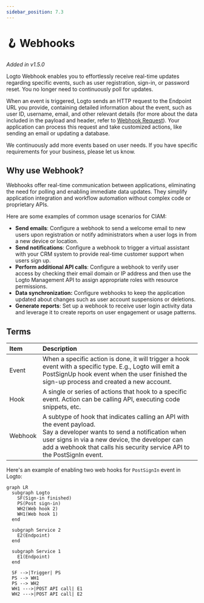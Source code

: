```yaml
---
sidebar_position: 7.3
---
```


# 🪝 Webhooks

_Added in v1.5.0_

Logto Webhook enables you to effortlessly receive real-time updates regarding specific events, such as user registration, sign-in, or password reset. You no longer need to continuously poll for updates.

When an event is triggered, Logto sends an HTTP request to the Endpoint URL you provide, containing detailed information about the event, such as user ID, username, email, and other relevant details (for more about the data included in the payload and header, refer to [Webhook Request](./webhook-request.md)). Your application can process this request and take customized actions, like sending an email or updating a database.

We continuously add more events based on user needs. If you have specific requirements for your business, please let us know.

## Why use Webhook?

Webhooks offer real-time communication between applications, eliminating the need for polling and enabling immediate data updates. They simplify application integration and workflow automation without complex code or proprietary APIs.

Here are some examples of common usage scenarios for CIAM:

- **Send emails**: Configure a webhook to send a welcome email to new users upon registration or notify administrators when a user logs in from a new device or location.
- **Send notifications**: Configure a webhook to trigger a virtual assistant with your CRM system to provide real-time customer support when users sign up.
- **Perform additional API calls**: Configure a webhook to verify user access by checking their email domain or IP address and then use the Logto Management API to assign appropriate roles with resource permissions.
- **Data synchronization:** Configure webhooks to keep the application updated about changes such as user account suspensions or deletions.
- **Generate reports**: Set up a webhook to receive user login activity data and leverage it to create reports on user engagement or usage patterns.

## Terms

| Item    | Description                                                                                                                                                                                                                                                |
| :------ | :--------------------------------------------------------------------------------------------------------------------------------------------------------------------------------------------------------------------------------------------------------- |
| Event   | When a specific action is done, it will trigger a hook event with a specific type. E.g., Logto will emit a PostSignUp hook event when the user finished the sign-up process and created a new account.                                                     |
| Hook    | A single or series of actions that hook to a specific event. Action can be calling API, executing code snippets, etc.                                                                                                                                      |
| Webhook | A subtype of hook that indicates calling an API with the event payload.<br/>Say a developer wants to send a notification when user signs in via a new device, the developer can add a webhook that calls his security service API to the PostSignIn event. |

Here's an example of enabling two web hooks for `PostSignIn` event in Logto:

```mermaid
graph LR
  subgraph Logto
    SF(Sign-in finished)
    PS(Post sign-in)
    WH2(Web hook 2)
    WH1(Web hook 1)
  end

  subgraph Service 2
    E2(Endpoint)
  end

  subgraph Service 1
    E1(Endpoint)
  end

  SF -->|Trigger| PS
  PS --> WH1
  PS --> WH2
  WH1 --->|POST API call| E1
  WH2 --->|POST API call| E2
```
